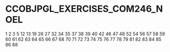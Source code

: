 # CCOBJPGL_EXERCISES_COM246_NOEL



1
2
3
5
12
13
19
26
27
32
34
35
37
38
39
40
42
46
47
48
52
54
56
57
58
59
60
61
62
63
64
65
66
67
68
70
71
72
73
74
75
76
77
78
79
81
82
83
84
85
86
88
